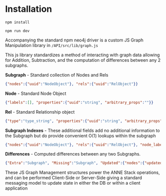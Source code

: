 # Installation

```npm install```

```npm run dev```


Accompanying the standard npm neo4j driver is a custom JS Graph Manipulation library in `/API/src/lib/graph.js`

This js library standardizes a method of interacting with graph data allowing for Addition, Subtraction, and the computation of differences between any 2 subgraphs.

**Subgraph** - Standard collection of Nodes and Rels
```json
{"nodes":{"uuid":"NodeObject"}, "rels":{"uuid":"RelObject"}}
```
**Node** - Standard Node Object
```json
{"labels":[], "properties":{"uuid":"string", "arbitrary_props":""}}
```
**Rel** - Standard Relationship object
```json
{"type":"type_string", "properties":{"uuid":"string", "arbitrary_props":""}, "from_id" : "uuid", "to_id":"uuid"}
```
**Subgraph Indexes** - These additional fields add no additional information to the Subgraph but do provide convenient O(1) lookups within the subgraph
```json
{"nodes":{"uuid":"NodeObject"}, "rels":{"uuid":"RelObject"}, "node_label_index":{"label":["uuid_array"]}, "incoming":{"rel_type":{"to_node_uuid":["rel_uuid_array"]}}, "outgoing":{"rel_type":{"from_node_uuid":["rel_uuid_array"]}} }
```
**Differences** - Computed differences between any two Subgraphs. 
```json
{"Extra":"Subgraph", "Missing":"Subgraph", "Updated":{"nodes":{"updated":{"prop_titles":["node_uuid_array"]},"new":{"prop_titles":["node_uuid_array"]},"missing":{"prop_titles":["node_uuid_array"]}}, "rels":{"updated":{"prop_titles":["rel_uuid_array"]},"new":{"prop_titles":["rel_uuid_array"]},"missing":{"prop_titles":["rel_uuid_array"]}}}}
```

These JS Graph Management structures power the ANNE Stack operations, and can be performed Client-Side or Server-Side giving a standard messaging model to update state in either the DB or within a client application

